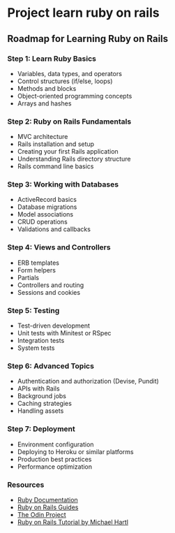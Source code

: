 # Project learn ruby on rails

## Roadmap for Learning Ruby on Rails

### Step 1: Learn Ruby Basics
- Variables, data types, and operators
- Control structures (if/else, loops)
- Methods and blocks
- Object-oriented programming concepts
- Arrays and hashes

### Step 2: Ruby on Rails Fundamentals
- MVC architecture
- Rails installation and setup
- Creating your first Rails application
- Understanding Rails directory structure
- Rails command line basics

### Step 3: Working with Databases
- ActiveRecord basics
- Database migrations
- Model associations
- CRUD operations
- Validations and callbacks

### Step 4: Views and Controllers
- ERB templates
- Form helpers
- Partials
- Controllers and routing
- Sessions and cookies

### Step 5: Testing
- Test-driven development
- Unit tests with Minitest or RSpec
- Integration tests
- System tests

### Step 6: Advanced Topics
- Authentication and authorization (Devise, Pundit)
- APIs with Rails
- Background jobs
- Caching strategies
- Handling assets

### Step 7: Deployment
- Environment configuration
- Deploying to Heroku or similar platforms
- Production best practices
- Performance optimization

### Resources
- [Ruby Documentation](https://ruby-doc.org/)
- [Ruby on Rails Guides](https://guides.rubyonrails.org/)
- [The Odin Project](https://www.theodinproject.com/)
- [Ruby on Rails Tutorial by Michael Hartl](https://www.railstutorial.org/)